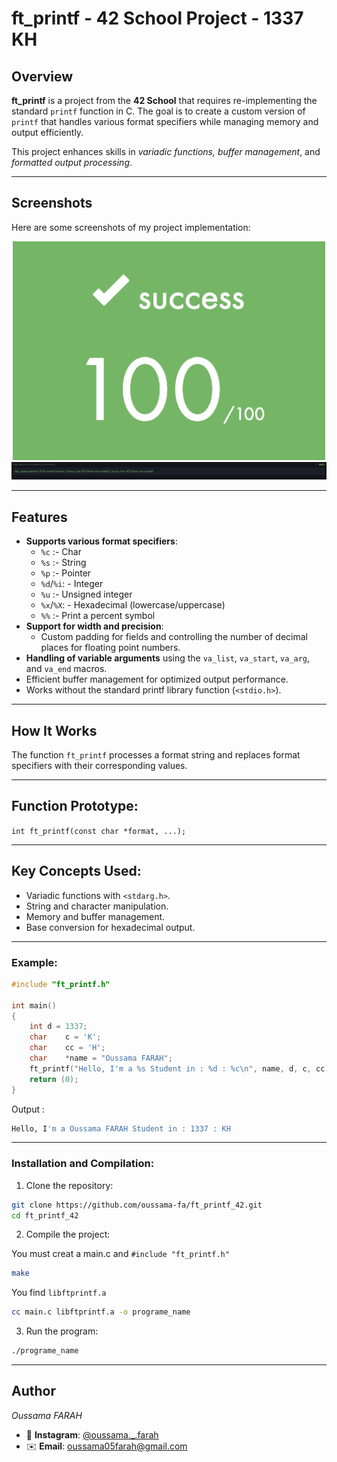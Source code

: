 # ft_printf - 42 School Project - 1337 KH

## Overview

**ft_printf** is a project from the **42 School** that requires re-implementing the standard `printf` function in C. The goal is to create a custom version of `printf` that handles various format specifiers while managing memory and output efficiently.

This project enhances skills in *variadic functions, buffer management*, and *formatted output processing*.

---

## Screenshots

Here are some screenshots of my project implementation:

<div align="center">
	<img src="100.png" alt="100 Successe" width="500"/>
	<img src="corr.png" alt="MOULINETTE" width="900"/>
</div>

---

## Features

- **Supports various format specifiers**:
	- `%c`     :- Char
	- `%s`     :- String
	- `%p`     :- Pointer
	- `%d`/`%i`: - Integer
	- `%u`     :- Unsigned integer
	- `%x`/`%X`: - Hexadecimal (lowercase/uppercase)
	- `%%`     :- Print a percent symbol
- **Support for width and precision**:
	- Custom padding for fields and controlling the number of decimal places for floating point numbers.
- **Handling of variable arguments** using the `va_list`, `va_start`, `va_arg`, and `va_end` macros.
- Efficient buffer management for optimized output performance.
- Works without the standard printf library function (`<stdio.h>`).

---

## How It Works

The function `ft_printf` processes a format string and replaces format specifiers with their corresponding values.

---

## Function Prototype:

``` int ft_printf(const char *format, ...); ```

---

## Key Concepts Used:

- Variadic functions with `<stdarg.h>`.
- String and character manipulation.
- Memory and buffer management.
- Base conversion for hexadecimal output.
---

### Example:

```c
#include "ft_printf.h"

int main()
{
	int	d = 1337;
	char	c = 'K';
	char	cc = 'H';
	char	*name = "Oussama FARAH";
	ft_printf("Hello, I'm a %s Student in : %d : %c\n", name, d, c, cc);
	return (0);
}
```
Output :
```bash
Hello, I'm a Oussama FARAH Student in : 1337 : KH
```

---

### Installation and Compilation:

1. Clone the repository:

```bash
git clone https://github.com/oussama-fa/ft_printf_42.git
cd ft_printf_42
```

2. Compile the project:

You must creat a main.c and `#include "ft_printf.h"`

```bash
make
```

You find `libftprintf.a`

```bash
cc main.c libftprintf.a -o programe_name
```

3. Run the program:
```bash
./programe_name
```

---

## Author
*Oussama FARAH*

- 📱 **Instagram**: [@oussama._.farah](https://www.instagram.com/oussama._.farah/)
- ✉️ **Email**: [oussama05farah@gmail.com](mailto:oussama05farah@gmail.com)

